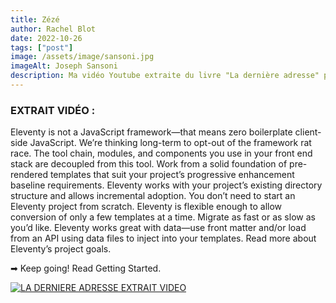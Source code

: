 ```yaml
---
title: Zézé
author: Rachel Blot
date: 2022-10-26
tags: ["post"]
image: /assets/image/sansoni.jpg
imageAlt: Joseph Sansoni
description: Ma vidéo Youtube extraite du livre "La dernière adresse" publiée aux éditions "LesPressesDuMidi"
---
```


### EXTRAIT VIDÉO : 

Eleventy is not a JavaScript framework—that means zero boilerplate client-side JavaScript. We’re thinking long-term to opt-out of the framework rat race. The tool chain, modules, and components you use in your front end stack are decoupled from this tool. Work from a solid foundation of pre-rendered templates that suit your project’s progressive enhancement baseline requirements.
Eleventy works with your project’s existing directory structure and allows incremental adoption. You don’t need to start an Eleventy project from scratch. Eleventy is flexible enough to allow conversion of only a few templates at a time. Migrate as fast or as slow as you’d like.
Eleventy works great with data—use front matter and/or load from an API using data files to inject into your templates.
Read more about Eleventy’s project goals.

➡ Keep going! Read Getting Started.

[![LA DERNIERE ADRESSE EXTRAIT VIDEO](http://img.youtube.com/vi/zybSNB2yAkA/0.jpg)](http://www.youtube.com/watch?v=zybSNB2yAkA)